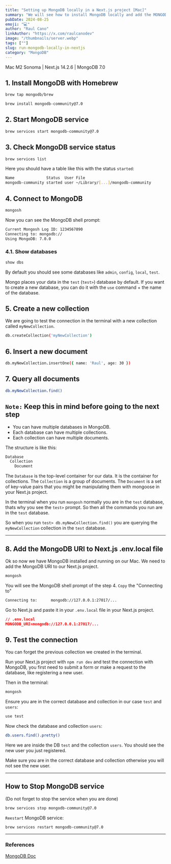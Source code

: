 ```yaml
---
title: "Setting up MongoDB locally in a Next.js project [Mac]"
summary: "We will see how to install MongoDB locally and add the MONGODB_URI to a Next.js project on a Mac. It is important to have your Next.js project already created."
pubDate: 2024-08-25
emoji: "💻"
author: "Raul Cano"
linkAuthor: "https://x.com/raulcanodev"
image: "/thumbnails/server.webp"
tags: [""]
slug: run-mongodb-locally-in-nextjs
category: "MongoDB"
---
```



Mac M2 Sonoma | Next.js 14.2.6 | MongoDB 7.0

## 1. Install MongoDB with Homebrew

```bash
brew tap mongodb/brew
```

```bash
brew install mongodb-community@7.0
```

## 2. Start MongoDB service

```bash
brew services start mongodb-community@7.0
```

## 3. Check MongoDB service status

```bash
brew services list
```

Here you should have a table like this with the status `started`:
  
```bash
Name              Status  User File
mongodb-community started user ~/Library/[...]/mongodb-community
```

## 4. Connect to MongoDB

```bash
mongosh
```

Now you can see the MongoDB shell prompt:

```bash
Current Mongosh Log ID: 1234567890
Connecting to: mongodb://
Using MongoDB: 7.0.0
```

### 4.1. Show databases

```bash
show dbs
```
By default you should see some databases like `admin`, `config`, `local`, `test`.

Mongo places your data in the `test` (`test>`) database  by default. If you want to create a new database, you can do it with the `use` command + the name of the database.


## 5. Create a new collection

We are going to test the connection in the terminal with a new collection called `myNewCollection`.

```bash
db.createCollection('myNewCollection')
```

## 6. Insert a new document

```bash
db.myNewCollection.insertOne({ name: 'Raul', age: 30 })
```

## 7. Query all documents

```bash
db.myNewCollection.find()
```

## `Note:` Keep this in mind before going to the next step

- You can have multiple databases in MongoDB.
- Each database can have multiple collections.
- Each collection can have multiple documents.

The structure is like this:

```bash
Database
  Collection
    Document
```

The `Database` is the top-level container for our data. It is the container for collections. The `Collection` is a group of documents. The `Document` is a set of key-value pairs that you might be manipulating them with mongoose in your Next.js project.

In the terminal when you run `mongosh` normally you are in the `test` database, thats why you see the `test>` prompt. So then all the commands you run are in the `test` database.

So when you run `test> db.myNewCollection.find()` you are querying the `myNewCollection` collection in the `test` database.

---

## 8. Add the MongoDB URI to Next.js .env.local file

Ok so now we have MongoDB installed and running on our Mac. We need to add the MongoDB URI to our Next.js project.

```bash
mongosh
```

You will see the MongoDB shell prompt of the step 4. `Copy` the "Connecting to"

```bash
Connecting to:		mongodb://127.0.0.1:27017/...
```

Go to Next.js and paste it in your `.env.local` file in your Next.js project.

```json
// .env.local
MONGODB_URI=mongodb://127.0.0.1:27017/...
```

## 9. Test the connection

You can forget the previous collection we created in the terminal.

Run your Next.js project with `npm run dev` and test the connection with MongoDB, you first need to submit a form or make a request to the database, like registering a new user.

Then in the terminal:
  
  ```bash
  mongosh
```

Ensure you are in the correct database and collection in our case `test` and `users`:

```bash
use test
```

Now check the database and collection `users`:
```bash
db.users.find().pretty()
```

Here we are inside the DB `test` and the collection `users`. You should see the new user you just registered.

Make sure you are in the correct database and collection otherwise you will not see the new user.

---

## How to Stop MongoDB service 
(Do not forget to stop the service when you are done)

```bash
brew services stop mongodb-community@7.0
```
`Reestart` MongoDB service:

```bash
brew services restart mongodb-community@7.0
```

---

### References
[MongoDB Doc](https://www.mongodb.com/docs/manual/tutorial/install-mongodb-on-os-x/)
